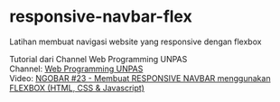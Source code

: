 # responsive-navbar-flex
Latihan membuat navigasi website yang responsive dengan flexbox



Tutorial dari Channel Web Programming UNPAS<br>
Channel: <a href="https://www.youtube.com/channel/UCkXmLjEr95LVtGuIm3l2dPg">Web Programming UNPAS</a><br>
Video: <a href="https://www.youtube.com/watch?v=a6-v_0kjYyY">NGOBAR #23 - Membuat RESPONSIVE NAVBAR menggunakan FLEXBOX (HTML, CSS & Javascript)</a>
